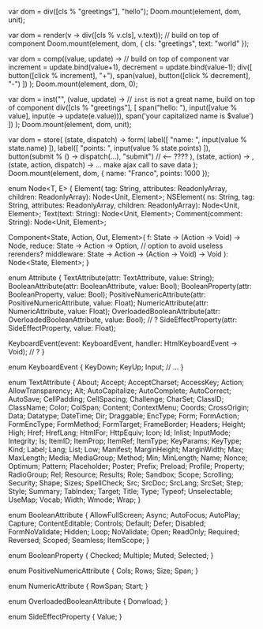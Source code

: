


var dom = div([cls % "greetings"], "hello");
Doom.mount(element, dom, unit);

var dom = render(v -> div([cls % v.cls], v.text)); // build on top of component
Doom.mount(element, dom, { cls: "greetings", text: "world" });

var dom = comp((value, update) -> // build on top of component
  var increment = update.bind(value+1),
      decrement = update.bind(value-1);
  div([
    button([click % increment], "+"),
    span(value),
    button([click % decrement], "-")
  ])
);
Doom.mount(element, dom, 0);

var dom = inst("", (value, update) -> // `inst` is not a great name, build on top of component
  div([cls % "greetings"], [
    span("hello: "),
    input([value % value], input(e -> update(e.value))),
    span('your capitalized name is $value')
  ])
);
Doom.mount(element, dom, unit);

var dom = store(
  (state, dispatch) -> form(
    label([
      "name: ", input(value % state.name)
    ]),
    label([
      "points: ", input(value % state.points)
    ]),
    button(submit % () -> dispatch(...), "submit") // <-- ????
  ),
  (state, action) -> ,
  (state, action, dispatch) -> ... make ajax call to save data
);
Doom.mount(element, dom, { name: "Franco", points: 1000 });


enum Node<T, E> {
  Element<Element>(
    tag: String,
    attributes: ReadonlyArray<Attribute>,
    children: ReadonlyArray<Node>): Node<Unit, Element>;
  NSElement<Element>(
    ns: String,
    tag: String,
    attributes: ReadonlyArray<Attribute>,
    children: ReadonlyArray<Node>): Node<Unit, Element>;
  Text<Element>(text: String): Node<Unit, Element>;
  Comment<Element>(comment: String): Node<Unit, Element>;

  Component<State, Action, Out, Element>(
    f: State -> (Action -> Void) -> Node<Out>,
    reduce: State -> Action -> Option<State>, // option to avoid useless rerenders?
    middleware: State -> Action -> (Action -> Void) -> Void
  ): Node<State, Element>;
}

enum Attribute {
  TextAttribute(attr: TextAttribute, value: String);
  BooleanAttribute(attr: BooleanAttribute, value: Bool);
  BooleanProperty(attr: BooleanProperty, value: Bool);
  PositiveNumericAttribute(attr: PositiveNumericAttribute, value: Float);
  NumericAttribute(attr: NumericAttribute, value: Float);
  OverloadedBooleanAttribute(attr: OverloadedBooleanAttribute, value: Bool); // ?
  SideEffectProperty(attr: SideEffectProperty, value: Float);

  KeyboardEvent(event: KeyboardEvent, handler: HtmlKeyboardEvent -> Void); // ?
}

enum KeyboardEvent {
  KeyDown; KeyUp; Input; // ...
}

enum TextAttribute {
  About; Accept; AcceptCharset; AccessKey; Action; AllowTransparency; Alt; AutoCapitalize; AutoComplete; AutoCorrect; AutoSave; CellPadding; CellSpacing; Challenge; CharSet; ClassID; ClassName; Color; ColSpan; Content; ContextMenu; Coords; CrossOrigin; Data; Datatype; DateTime; Dir; Draggable; EncType; Form; FormAction; FormEncType; FormMethod; FormTarget; FrameBorder; Headers; Height; High; Href; HrefLang; HtmlFor; HttpEquiv; Icon; Id; Inlist; InputMode; Integrity; Is; ItemID; ItemProp; ItemRef; ItemType; KeyParams; KeyType; Kind; Label; Lang; List; Low; Manifest; MarginHeight; MarginWidth; Max; MaxLength; Media; MediaGroup; Method; Min; MinLength; Name; Nonce; Optimum; Pattern; Placeholder; Poster; Prefix; Preload; Profile; Property; RadioGroup; Rel; Resource; Results; Role; Sandbox; Scope; Scrolling; Security; Shape; Sizes; SpellCheck; Src; SrcDoc; SrcLang; SrcSet; Step; Style; Summary; TabIndex; Target; Title; Type; Typeof; Unselectable; UseMap; Vocab; Width; Wmode; Wrap;
}

enum BooleanAttribute {
  AllowFullScreen; Async; AutoFocus; AutoPlay; Capture; ContentEditable; Controls; Default; Defer; Disabled; FormNoValidate; Hidden; Loop; NoValidate; Open; ReadOnly; Required; Reversed; Scoped; Seamless; ItemScope;
}

enum BooleanProperty {
  Checked; Multiple; Muted; Selected;
}

enum PositiveNumericAttribute {
  Cols; Rows; Size; Span;
}

enum NumericAttribute {
  RowSpan; Start;
}

enum OverloadedBooleanAttribute {
  Donwload;
}

enum SideEffectProperty {
  Value;
}
